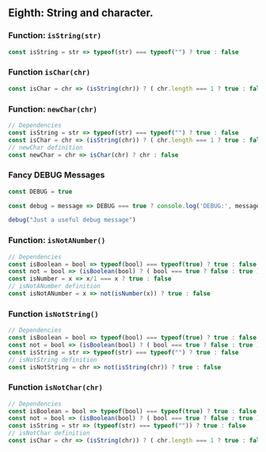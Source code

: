 ## Eighth: String and character.

### Function: `isString(str)`

```js
const isString = str => typeof(str) === typeof("") ? true : false
```

### Function `isChar(chr)`

```js
const isChar = chr => (isString(chr)) ? ( chr.length === 1 ? true : false) : false
```

### Function: `newChar(chr)`

```js
// Dependencies
const isString = str => typeof(str) === typeof("") ? true : false
const isChar = chr => (isString(chr)) ? ( chr.length === 1 ? true : false) : false
// newChar definition
const newChar = chr => isChar(chr) ? chr : false
```

### Fancy DEBUG Messages
```js
const DEBUG = true

const debug = message => DEBUG === true ? console.log('DEBUG:', message) : false

debug("Just a useful debug message")
```


### Function: `isNotANumber()`
```js
// Dependencies
const isBoolean = bool => typeof(bool) === typeof(true) ? true : false
const not = bool => (isBoolean(bool) ? ( bool === true ? false : true ) : false)
const isNumber = x => x/1 === x ? true : false
// isNotANumber definition
const isNotANumber = x => not(isNumber(x)) ? true : false
```


### Function `isNotString()`

```js
// Dependencies
const isBoolean = bool => typeof(bool) === typeof(true) ? true : false
const not = bool => (isBoolean(bool) ? ( bool === true ? false : true ) : false)
const isString = str => typeof(str) === typeof("") ? true : false
// isNotString definition
const isNotString = chr => not(isString(chr)) ? true : false
```


### Function `isNotChar(chr)` 
```js
// Dependencies
const isBoolean = bool => typeof(bool) === typeof(true) ? true : false
const not = bool => (isBoolean(bool) ? ( bool === true ? false : true ) : false)
const isString = str => (typeof(str) === typeof("")) ? true : false
// isNotChar definition
const isChar = chr => (isString(chr)) ? ( chr.length === 1 ? true : false) : false
```
